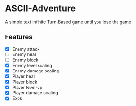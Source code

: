 # ASCII-Adventure
A simple text infinite Turn-Based game until you lose the game

## Features
- [x] Enemy attack
- [ ] Enemy heal
- [ ] Enemy block
- [x] Enemy level scaling
- [x] Enemy damage scaling
- [x] Player heal
- [x] Player block
- [x] Player level-up
- [x] Player damage scaling
- [x] Exps
